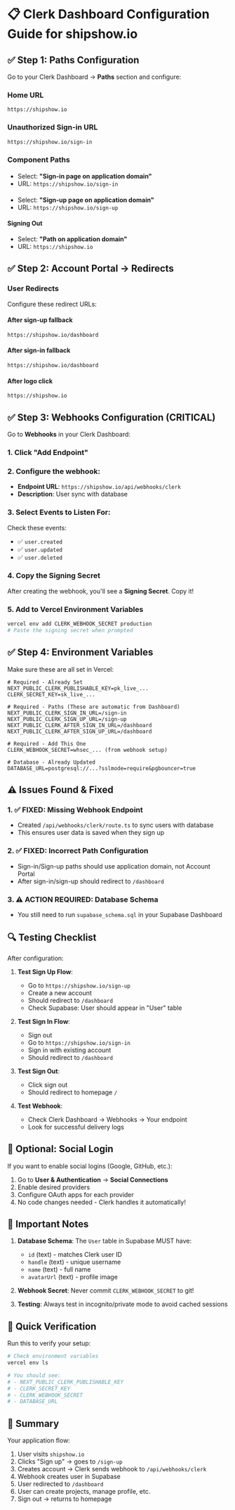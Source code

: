 # 📋 Clerk Dashboard Configuration Guide for shipshow.io

## ✅ Step 1: Paths Configuration

Go to your Clerk Dashboard → **Paths** section and configure:

### Home URL
```
https://shipshow.io
```

### Unauthorized Sign-in URL
```
https://shipshow.io/sign-in
```

### Component Paths

#### <SignIn />
- Select: **"Sign-in page on application domain"**
- URL: `https://shipshow.io/sign-in`

#### <SignUp />
- Select: **"Sign-up page on application domain"**
- URL: `https://shipshow.io/sign-up`

#### Signing Out
- Select: **"Path on application domain"**
- URL: `https://shipshow.io`

## ✅ Step 2: Account Portal → Redirects

### User Redirects
Configure these redirect URLs:

#### After sign-up fallback
```
https://shipshow.io/dashboard
```

#### After sign-in fallback
```
https://shipshow.io/dashboard
```

#### After logo click
```
https://shipshow.io
```

## ✅ Step 3: Webhooks Configuration (CRITICAL)

Go to **Webhooks** in your Clerk Dashboard:

### 1. Click "Add Endpoint"

### 2. Configure the webhook:
- **Endpoint URL**: `https://shipshow.io/api/webhooks/clerk`
- **Description**: User sync with database

### 3. Select Events to Listen For:
Check these events:
- ✅ `user.created`
- ✅ `user.updated`
- ✅ `user.deleted`

### 4. Copy the Signing Secret
After creating the webhook, you'll see a **Signing Secret**. Copy it!

### 5. Add to Vercel Environment Variables
```bash
vercel env add CLERK_WEBHOOK_SECRET production
# Paste the signing secret when prompted
```

## ✅ Step 4: Environment Variables

Make sure these are all set in Vercel:

```env
# Required - Already Set
NEXT_PUBLIC_CLERK_PUBLISHABLE_KEY=pk_live_...
CLERK_SECRET_KEY=sk_live_...

# Required - Paths (These are automatic from Dashboard)
NEXT_PUBLIC_CLERK_SIGN_IN_URL=/sign-in
NEXT_PUBLIC_CLERK_SIGN_UP_URL=/sign-up
NEXT_PUBLIC_CLERK_AFTER_SIGN_IN_URL=/dashboard
NEXT_PUBLIC_CLERK_AFTER_SIGN_UP_URL=/dashboard

# Required - Add This One
CLERK_WEBHOOK_SECRET=whsec_... (from webhook setup)

# Database - Already Updated
DATABASE_URL=postgresql://...?sslmode=require&pgbouncer=true
```

## ⚠️ Issues Found & Fixed

### 1. ✅ FIXED: Missing Webhook Endpoint
- Created `/api/webhooks/clerk/route.ts` to sync users with database
- This ensures user data is saved when they sign up

### 2. ✅ FIXED: Incorrect Path Configuration
- Sign-in/Sign-up paths should use application domain, not Account Portal
- After sign-in/sign-up should redirect to `/dashboard`

### 3. ⚠️ ACTION REQUIRED: Database Schema
- You still need to run `supabase_schema.sql` in your Supabase Dashboard

## 🔍 Testing Checklist

After configuration:

1. **Test Sign Up Flow**:
   - Go to `https://shipshow.io/sign-up`
   - Create a new account
   - Should redirect to `/dashboard`
   - Check Supabase: User should appear in "User" table

2. **Test Sign In Flow**:
   - Sign out
   - Go to `https://shipshow.io/sign-in`
   - Sign in with existing account
   - Should redirect to `/dashboard`

3. **Test Sign Out**:
   - Click sign out
   - Should redirect to homepage `/`

4. **Test Webhook**:
   - Check Clerk Dashboard → Webhooks → Your endpoint
   - Look for successful delivery logs

## 📱 Optional: Social Login

If you want to enable social logins (Google, GitHub, etc.):

1. Go to **User & Authentication** → **Social Connections**
2. Enable desired providers
3. Configure OAuth apps for each provider
4. No code changes needed - Clerk handles it automatically!

## 🚨 Important Notes

1. **Database Schema**: The `User` table in Supabase MUST have:
   - `id` (text) - matches Clerk user ID
   - `handle` (text) - unique username
   - `name` (text) - full name
   - `avatarUrl` (text) - profile image

2. **Webhook Secret**: Never commit `CLERK_WEBHOOK_SECRET` to git!

3. **Testing**: Always test in incognito/private mode to avoid cached sessions

## 🎯 Quick Verification

Run this to verify your setup:
```bash
# Check environment variables
vercel env ls

# You should see:
# - NEXT_PUBLIC_CLERK_PUBLISHABLE_KEY
# - CLERK_SECRET_KEY  
# - CLERK_WEBHOOK_SECRET
# - DATABASE_URL
```

## 📝 Summary

Your application flow:
1. User visits `shipshow.io`
2. Clicks "Sign up" → goes to `/sign-up`
3. Creates account → Clerk sends webhook to `/api/webhooks/clerk`
4. Webhook creates user in Supabase
5. User redirected to `/dashboard`
6. User can create projects, manage profile, etc.
7. Sign out → returns to homepage
